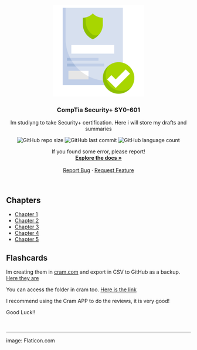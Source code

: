 <div align="center">
    <img src="https://raw.githubusercontent.com/alextibor/alextibor/main/repofiles/png/hacking/certification9.png" alt="Logo" width="250" height="250">
  </a>

  <h3 align="center">CompTia Security+ SY0-601</h3>

  <p align="center">
    Im studiyng to take Security+ certification. Here i will store my drafts and summaries
  </p>

  ![GitHub repo size](https://img.shields.io/github/repo-size/alextibor/beecrowdExercices) ![GitHub last commit](https://img.shields.io/github/last-commit/alextibor/beecrowdExercices) ![GitHub language count](https://img.shields.io/github/languages/count/alextibor/beecrowdExercices)
  
  <p align="center">
    If you found some error, please report!
    <br />
    <a href="https://github.com/alextibor/studyProjects/tree/master/Security%2B"><strong>Explore the docs »</strong></a>
    <br />
    <br />
    <a href="https://github.com/alextibor/studyProjects/issues">Report Bug</a>
    ·
    <a href="https://github.com/alextibor/studyProjects/issues">Request Feature</a>
  </p>
</div>

</br >


## Chapters

* [Chapter 1](https://github.com/alextibor/studyProjects/blob/master/Security%2B/Sec%2B%20StudyGuide/Chapter1.md)
* [Chapter 2](https://github.com/alextibor/studyProjects/blob/master/Security%2B/Sec%2B%20StudyGuide/Chapter2.md)
* [Chapter 3](https://github.com/alextibor/studyProjects/blob/master/Security%2B/Sec%2B%20StudyGuide/Chapter3.md)
* [Chapter 4](https://github.com/alextibor/studyProjects/blob/master/Security%2B/Sec%2B%20StudyGuide/Chapter4.md)
* [Chapter 5](https://github.com/alextibor/studyProjects/blob/master/Security%2B/Sec%2B%20StudyGuide/Chapter5.md)

## Flashcards

Im creating them in [cram.com](https://www.cram.com/) and export in CSV to GitHub as a backup. [Here they are](https://github.com/alextibor/studyProjects/tree/master/Security%2B/FlashcardsBackup)

You can access the folder in cram too. [Here is the link](https://www.cram.com/dashboard-flashcards#flashcards-folders=332091)

I recommend using the Cram APP to do the reviews, it is very good!

Good Luck!!
  
</br >

<!-- TABLE OF CONTENTS 
<details>
  <summary>Chapters</summary>
  <ol>
    <li>
      <a href="#about-the-project">Chapter 1 - Today's Security Professional</a>
      <ul>
        <li><a href="#built-with">Built With</a></li>
      </ul>
    </li>
    <li>
      <a href="#getting-started">Getting Started</a>
      <ul>
        <li><a href="#prerequisites">Prerequisites</a></li>
        <li><a href="#installation">Installation</a></li>
      </ul>
    </li>
    <li><a href="#usage">Usage</a></li>
    <li><a href="#roadmap">Roadmap</a></li>
    <li><a href="#contributing">Contributing</a></li>
    <li><a href="#license">License</a></li>
    <li><a href="#contact">Contact</a></li>
    <li><a href="#acknowledgments">Acknowledgments</a></li>
  </ol>
</details>
-->

---

image: Flaticon.com
